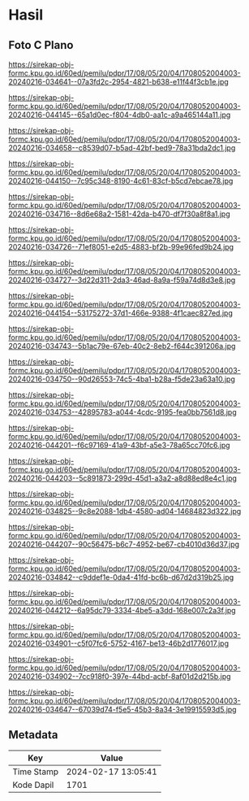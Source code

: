 # Hasil

## Foto C Plano

https://sirekap-obj-formc.kpu.go.id/60ed/pemilu/pdpr/17/08/05/20/04/1708052004003-20240216-034641--07a3fd2c-2954-4821-b638-e11f44f3cb1e.jpg

https://sirekap-obj-formc.kpu.go.id/60ed/pemilu/pdpr/17/08/05/20/04/1708052004003-20240216-044145--65a1d0ec-f804-4db0-aa1c-a9a465144a11.jpg

https://sirekap-obj-formc.kpu.go.id/60ed/pemilu/pdpr/17/08/05/20/04/1708052004003-20240216-034658--c8539d07-b5ad-42bf-bed9-78a31bda2dc1.jpg

https://sirekap-obj-formc.kpu.go.id/60ed/pemilu/pdpr/17/08/05/20/04/1708052004003-20240216-044150--7c95c348-8190-4c61-83cf-b5cd7ebcae78.jpg

https://sirekap-obj-formc.kpu.go.id/60ed/pemilu/pdpr/17/08/05/20/04/1708052004003-20240216-034716--8d6e68a2-1581-42da-b470-df7f30a8f8a1.jpg

https://sirekap-obj-formc.kpu.go.id/60ed/pemilu/pdpr/17/08/05/20/04/1708052004003-20240216-034726--71ef8051-e2d5-4883-bf2b-99e96fed9b24.jpg

https://sirekap-obj-formc.kpu.go.id/60ed/pemilu/pdpr/17/08/05/20/04/1708052004003-20240216-034727--3d22d311-2da3-46ad-8a9a-f59a74d8d3e8.jpg

https://sirekap-obj-formc.kpu.go.id/60ed/pemilu/pdpr/17/08/05/20/04/1708052004003-20240216-044154--53175272-37d1-466e-9388-4f1caec827ed.jpg

https://sirekap-obj-formc.kpu.go.id/60ed/pemilu/pdpr/17/08/05/20/04/1708052004003-20240216-034743--5b1ac79e-67eb-40c2-8eb2-f644c391206a.jpg

https://sirekap-obj-formc.kpu.go.id/60ed/pemilu/pdpr/17/08/05/20/04/1708052004003-20240216-034750--90d26553-74c5-4ba1-b28a-f5de23a63a10.jpg

https://sirekap-obj-formc.kpu.go.id/60ed/pemilu/pdpr/17/08/05/20/04/1708052004003-20240216-034753--42895783-a044-4cdc-9195-fea0bb7561d8.jpg

https://sirekap-obj-formc.kpu.go.id/60ed/pemilu/pdpr/17/08/05/20/04/1708052004003-20240216-044201--f6c97169-41a9-43bf-a5e3-78a65cc70fc6.jpg

https://sirekap-obj-formc.kpu.go.id/60ed/pemilu/pdpr/17/08/05/20/04/1708052004003-20240216-044203--5c891873-299d-45d1-a3a2-a8d88ed8e4c1.jpg

https://sirekap-obj-formc.kpu.go.id/60ed/pemilu/pdpr/17/08/05/20/04/1708052004003-20240216-034825--9c8e2088-1db4-4580-ad04-14684823d322.jpg

https://sirekap-obj-formc.kpu.go.id/60ed/pemilu/pdpr/17/08/05/20/04/1708052004003-20240216-044207--90c56475-b6c7-4952-be67-cb4010d36d37.jpg

https://sirekap-obj-formc.kpu.go.id/60ed/pemilu/pdpr/17/08/05/20/04/1708052004003-20240216-034842--c9ddef1e-0da4-41fd-bc6b-d67d2d319b25.jpg

https://sirekap-obj-formc.kpu.go.id/60ed/pemilu/pdpr/17/08/05/20/04/1708052004003-20240216-044212--6a95dc79-3334-4be5-a3dd-168e007c2a3f.jpg

https://sirekap-obj-formc.kpu.go.id/60ed/pemilu/pdpr/17/08/05/20/04/1708052004003-20240216-034901--c5f07fc6-5752-4167-be13-46b2d1776017.jpg

https://sirekap-obj-formc.kpu.go.id/60ed/pemilu/pdpr/17/08/05/20/04/1708052004003-20240216-034902--7cc918f0-397e-44bd-acbf-8af01d2d215b.jpg

https://sirekap-obj-formc.kpu.go.id/60ed/pemilu/pdpr/17/08/05/20/04/1708052004003-20240216-034647--67039d74-f5e5-45b3-8a34-3e19915593d5.jpg


## Metadata

| Key        | Value               |
| ---------- | ------------------- |
| Time Stamp | 2024-02-17 13:05:41 |
| Kode Dapil | 1701                |



